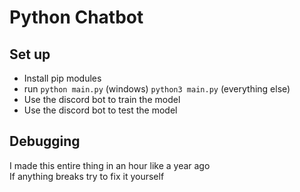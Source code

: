 # Python Chatbot

## Set up
- Install pip modules
- run `python main.py` (windows) `python3 main.py` (everything else)
- Use the discord bot to train the model
- Use the discord bot to test the model

## Debugging
I made this entire thing in an hour like a year ago  
If anything breaks try to fix it yourself  
